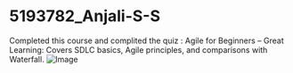 # 5193782_Anjali-S-S
Completed this course and complited the quiz : Agile for Beginners – Great Learning: Covers SDLC basics, Agile principles, and comparisons 
with Waterfall.
![Image](https://github.com/user-attachments/assets/b4f24f6c-b5af-4762-bd3c-e61864350db3)

